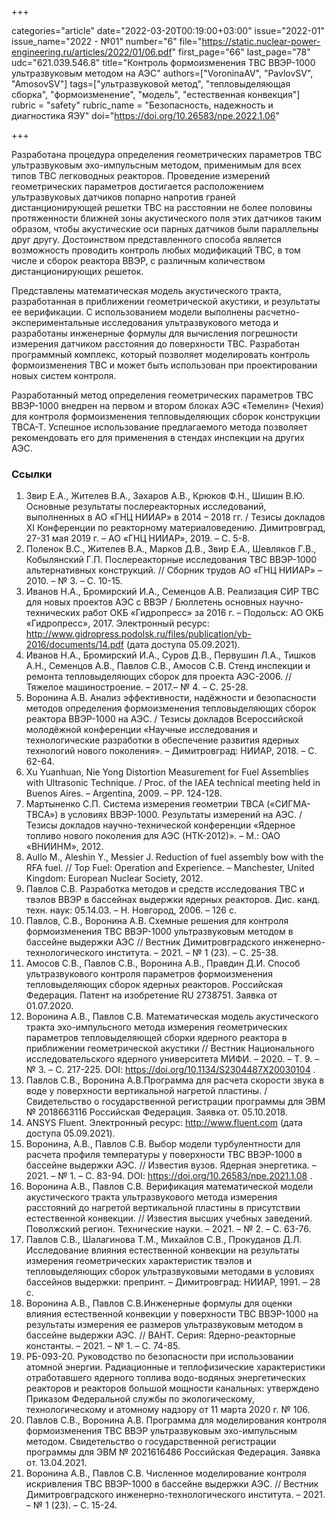 +++

categories="article"
date="2022-03-20T00:19:00+03:00"
issue="2022-01"
issue_name="2022 - №01"
number="6"
file="https://static.nuclear-power-engineering.ru/articles/2022/01/06.pdf"
first_page="66"
last_page="78"
udc="621.039.546.8"
title="Контроль формоизменения ТВС ВВЭР-1000 ультразвуковым методом на АЭС"
authors=["VoroninaAV", "PavlovSV", "AmosovSV"]
tags=["ультразвуковой метод", "тепловыделяющая сборка", "формоизменение", "модель", "естественная конвекция"]
rubric = "safety"
rubric_name = "Безопасность, надежность и диагностика ЯЭУ"
doi="https://doi.org/10.26583/npe.2022.1.06"

+++

Разработана процедура определения геометрических параметров ТВС ультразвуковым эхо-импульсным методом, применимым для всех типов ТВС легководных реакторов. Проведение измерений геометрических параметров достигается расположением ультразвуковых датчиков попарно напротив граней дистанционирующей решетки ТВС на расстоянии не более половины протяженности ближней зоны акустического поля этих датчиков таким образом, чтобы акустические оси парных датчиков были параллельны друг другу. Достоинством представленного способа является возможность проводить контроль любых модификаций ТВС, в том числе и сборок реактора ВВЭР, с различным количеством дистанционирующих решеток.

Представлены математическая модель акустического тракта, разработанная в приближении геометрической акустики, и результаты ее верификации. С использованием модели выполнены расчетно-экспериментальные исследования ультразвукового метода и разработаны инженерные формулы для вычисления погрешности измерения датчиком расстояния до поверхности ТВС. Разработан программный комплекс, который позволяет моделировать контроль формоизменения ТВС и может быть использован при проектировании новых систем контроля.

Разработанный метод определения геометрических параметров ТВС ВВЭР-1000 внедрен на первом и втором блоках АЭС «Темелин» (Чехия) для контроля формоизменения тепловыделяющих сборок конструкции ТВСА-Т. Успешное использование предлагаемого метода позволяет рекомендовать его для применения в стендах инспекции на других АЭС.

### Ссылки

1. Звир Е.А., Жителев В.А., Захаров А.В., Крюков Ф.Н., Шишин В.Ю. Основные результаты послереакторных исследований, выполненных в АО «ГНЦ НИИАР» в 2014 – 2018 гг. / Тезисы докладов XI Конференции по реакторному материаловедению. Димитровград, 27-31 мая 2019 г. – АО «ГНЦ НИИАР», 2019. – С. 5-8.
2. Поленок В.С., Жителев В.А., Марков Д.В., Звир Е.А., Шевляков Г.В., Кобылянский Г.П. Послереакторные исследования ТВС ВВЭР-1000 альтернативных конструкций. // Сборник трудов АО «ГНЦ НИИАР» – 2010. – № 3. – С. 10-15.
3. Иванов Н.А., Бромирский И.А., Семенцов А.В. Реализация СИР ТВС для новых проектов АЭС с ВВЭР / Бюллетень основных научно-технических работ ОКБ «Гидропресс» за 2016 г. – Подольск: АО ОКБ «Гидропресс», 2017. Электронный ресурс: http://www.gidropress.podolsk.ru/files/publication/yb-2016/documents/14.pdf (дата доступа 05.09.2021).
4. Иванов Н.А., Бромирский И.А., Суров Д.В., Первушин Л.А., Тишков А.Н., Семенцов А.В., Павлов С.В., Амосов С.В. Стенд инспекции и ремонта тепловыделяющих сборок для проекта АЭС-2006. // Тяжелое машиностроение. – 2017.– № 4. – С. 25-28.
5. Воронина А.В. Анализ эффективности, надёжности и безопасности методов определения формоизменения тепловыделяющих сборок реактора ВВЭР-1000 на АЭС. / Тезисы докладов Всероссийской молодёжной конференции «Научные исследования и технологические разработки в обеспечение развития ядерных технологий нового поколения». – Димитровград: НИИАР, 2018. – С. 62-64.
6. Xu Yuanhuan, Nie Yong Distortion Measurement for Fuel Assemblies with Ultrasonic Technique. / Proc. of the IAEA technical meeting held in Buenos Aires. – Argentina, 2009. – PP. 124-128.
7. Мартыненко С.П. Система измерения геометрии ТВСА («СИГМА-ТВСА») в условиях ВВЭР-1000. Результаты измерений на АЭС. / Тезисы докладов научно-технической конференции «Ядерное топливо нового поколения для АЭС (НТК-2012)». – М.: ОАО «ВНИИНМ», 2012.
8. Aullo M., Aleshin Y., Messier J. Reduction of fuel assembly bow with the RFA fuel. // Top Fuel: Operation and Experience. – Manchester, United Kingdom: European Nuclear Society, 2012.
9. Павлов С.В. Разработка методов и средств исследования ТВС и твэлов ВВЭР в бассейнах выдержки ядерных реакторов. Дис. канд. техн. наук: 05.14.03. – Н. Новгород, 2006. – 126 с.
10. Павлов, С.В., Воронина А.В. Схемные решения для контроля формоизменения ТВС ВВЭР-1000 ультразвуковым методом в бассейне выдержки АЭС // Вестник Димитровградского инженерно-технологического института. – 2021. – № 1 (23). – С. 25-38.
11. Амосов С.В., Павлов С.В., Воронина А.В., Правдин Д.И. Способ ультразвукового контроля параметров формоизменения тепловыделяющих сборок ядерных реакторов. Российская Федерация. Патент на изобретение RU 2738751. Заявка от 01.07.2020.
12. Воронина А.В., Павлов С.В. Математическая модель акустического тракта эхо-импульсного метода измерения геометрических параметров тепловыделяющей сборки
ядерного реактора в приближении геометрической акустики // Вестник Национального исследовательского ядерного университета МИФИ. – 2020. – Т. 9. – № 3. – С. 217-225. DOI: https://doi.org/10.1134/S2304487X20030104 .
13. Павлов С.В., Воронина А.В.Программа для расчета скорости звука в воде у поверхности вертикальной нагретой пластины. /Свидетельство о государственной регистрации программы для ЭВМ № 2018663116 Российская Федерация. Заявка от. 05.10.2018. 
14. ANSYS Fluent. Электронный ресурс: http://www.fluent.com (дата доступа 05.09.2021).
15. Воронина, А.В., Павлов С.В. Выбор модели турбулентности для расчета профиля температуры у поверхности ТВС ВВЭР-1000 в бассейне выдержки АЭС. // Известия вузов. Ядерная энергетика. – 2021. – № 1. – С. 83-94. DOI: https://doi.org/10.26583/npe.2021.1.08 .
16. Воронина А.В., Павлов С.В. Верификация математической модели акустического тракта ультразвукового метода измерения расстояний до нагретой вертикальной пластины в присутствии естественной конвекции. // Известия высших учебных заведений. Поволжский регион. Технические науки. – 2021. – № 2. – С. 63-76.
17. Павлов С.В., Шалагинова Т.М., Михайлов С.В., Прокуданов Д.Л. Исследование влияния естественной конвекции на результаты измерения геометрических характеристик твэлов и тепловыделяющих сборок ультразвуковыми методами в условиях бассейнов выдержки: препринт. – Димитровград: НИИАР, 1991. – 28 с.
18. Воронина А.В., Павлов С.В.Инженерные формулы для оценки влияния естественной конвекции у поверхности ТВС ВВЭР-1000 на результаты измерения ее размеров ультразвуковым методом в бассейне выдержки АЭС. // ВАНТ. Серия: Ядерно-реакторные константы. – 2021. – № 1. – С. 74-85.
19. РБ-093-20. Руководство по безопасности при использовании атомной энергии. Радиационные и теплофизические характеристики отработавшего ядерного топлива водо-водяных энергетических реакторов и реакторов большой мощности канальных: утверждено Приказом Федеральной службы по экологическому, технологическому и атомному надзору от 11 марта 2020 г. № 106.
20. Павлов С.В., Воронина А.В. Программа для моделирования контроля формоизменения ТВС ВВЭР ультразвуковым эхо-импульсным методом. Свидетельство о государственной регистрации программы для ЭВМ № 2021616486 Российская Федерация. Заявка от. 13.04.2021.
21. Воронина А.В., Павлов С.В. Численное моделирование контроля искривления ТВС ВВЭР-1000 в бассейне выдержки АЭС. // Вестник Димитровградского инженерно-технологического института. – 2021. – № 1 (23). – С. 15-24.